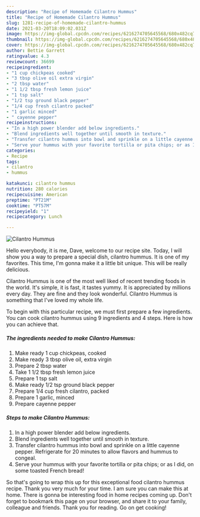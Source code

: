 ```yaml
---
description: "Recipe of Homemade Cilantro Hummus"
title: "Recipe of Homemade Cilantro Hummus"
slug: 1281-recipe-of-homemade-cilantro-hummus
date: 2021-03-20T18:09:02.031Z
image: https://img-global.cpcdn.com/recipes/6216274705645568/680x482cq70/cilantro-hummus-recipe-main-photo.jpg
thumbnail: https://img-global.cpcdn.com/recipes/6216274705645568/680x482cq70/cilantro-hummus-recipe-main-photo.jpg
cover: https://img-global.cpcdn.com/recipes/6216274705645568/680x482cq70/cilantro-hummus-recipe-main-photo.jpg
author: Bettie Garrett
ratingvalue: 4.3
reviewcount: 36699
recipeingredient:
- "1 cup chickpeas cooked"
- "3 tbsp olive oil extra virgin"
- "2 tbsp water"
- "1 1/2 tbsp fresh lemon juice"
- "1 tsp salt"
- "1/2 tsp ground black pepper"
- "1/4 cup fresh cilantro packed"
- "1 garlic minced"
- " cayenne pepper"
recipeinstructions:
- "In a high power blender add below ingredients."
- "Blend ingredients well together until smooth in texture."
- "Transfer cilantro hummus into bowl and sprinkle on a little cayenne pepper. Refrigerate for 20 minutes to allow flavors and hummus to congeal."
- "Serve your hummus with your favorite tortilla or pita chips; or as I did, on some toasted French bread!"
categories:
- Recipe
tags:
- cilantro
- hummus

katakunci: cilantro hummus 
nutrition: 280 calories
recipecuisine: American
preptime: "PT21M"
cooktime: "PT57M"
recipeyield: "1"
recipecategory: Lunch

---
```



![Cilantro Hummus](https://img-global.cpcdn.com/recipes/6216274705645568/680x482cq70/cilantro-hummus-recipe-main-photo.jpg)

Hello everybody, it is me, Dave, welcome to our recipe site. Today, I will show you a way to prepare a special dish, cilantro hummus. It is one of my favorites. This time, I'm gonna make it a little bit unique. This will be really delicious.



Cilantro Hummus is one of the most well liked of recent trending foods in the world. It's simple, it is fast, it tastes yummy. It is appreciated by millions every day. They are fine and they look wonderful. Cilantro Hummus is something that I've loved my whole life.


To begin with this particular recipe, we must first prepare a few ingredients. You can cook cilantro hummus using 9 ingredients and 4 steps. Here is how you can achieve that.

<!--inarticleads1-->

##### The ingredients needed to make Cilantro Hummus:

1. Make ready 1 cup chickpeas, cooked
1. Make ready 3 tbsp olive oil, extra virgin
1. Prepare 2 tbsp water
1. Take 1 1/2 tbsp fresh lemon juice
1. Prepare 1 tsp salt
1. Make ready 1/2 tsp ground black pepper
1. Prepare 1/4 cup fresh cilantro, packed
1. Prepare 1 garlic, minced
1. Prepare  cayenne pepper




<!--inarticleads2-->

##### Steps to make Cilantro Hummus:

1. In a high power blender add below ingredients.
1. Blend ingredients well together until smooth in texture.
1. Transfer cilantro hummus into bowl and sprinkle on a little cayenne pepper. Refrigerate for 20 minutes to allow flavors and hummus to congeal.
1. Serve your hummus with your favorite tortilla or pita chips; or as I did, on some toasted French bread!




So that's going to wrap this up for this exceptional food cilantro hummus recipe. Thank you very much for your time. I am sure you can make this at home. There is gonna be interesting food in home recipes coming up. Don't forget to bookmark this page on your browser, and share it to your family, colleague and friends. Thank you for reading. Go on get cooking!
